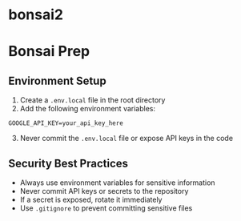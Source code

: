 # bonsai2

# Bonsai Prep

## Environment Setup

1. Create a `.env.local` file in the root directory
2. Add the following environment variables:
```
GOOGLE_API_KEY=your_api_key_here
```
3. Never commit the `.env.local` file or expose API keys in the code

## Security Best Practices

- Always use environment variables for sensitive information
- Never commit API keys or secrets to the repository
- If a secret is exposed, rotate it immediately
- Use `.gitignore` to prevent committing sensitive files
